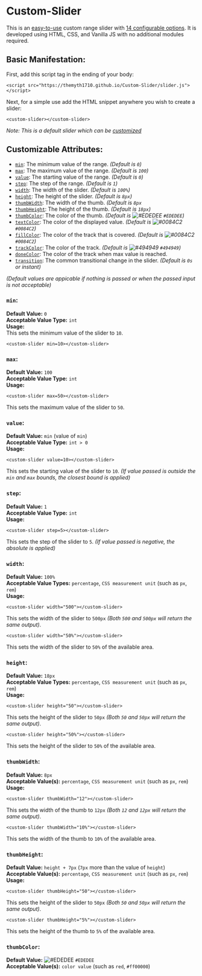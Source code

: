 # Custom-Slider
This is an [easy-to-use](#basic-manifestation) custom range slider with [14 configurable options](#customizable-attributes). It is developed using HTML, CSS, and Vanilla JS with no additional modules required.

## Basic Manifestation:
First, add this script tag in the ending of your body:
```
<script src="https://themyth1710.github.io/Custom-Slider/slider.js"></script>
```
Next, for a simple use add the HTML snippet anywhere you wish to create a slider:
```
<custom-slider></custom-slider>
```
_Note: This is a default slider which can be [customized](#customizable-attributes)_

## Customizable Attributes:

- [`min`](#min): The minimum value of the range. _(Default is `0`)_
- [`max`](#max): The maximum value of the range. _(Default is `100`)_
- [`value`](#value): The starting value of the range. _(Default is `0`)_
- [`step`](#step): The step of the range. _(Default is `1`)_
- [`width`](#width): The width of the slider. _(Default is `100%`)_
- [`height`](#height): The height of the slider. _(Default is `8px`)_
- [`thumbWidth`](#thumbWidth): The width of the thumb. _(Default is `8px`_
- [`thumbHeight`](#thumbHeigh): The height of the thumb. _(Default is `18px`)_
- [`thumbColor`](#thumbColor): The color of the thumb. _(Default is ![#EDEDEE](https://placehold.co/15x15/EDEDEE/EDEDEE.png) `#EDEDEE`)_
- [`textColor`](#textColor): The color of the displayed value. _(Default is ![#0084C2](https://placehold.co/15x15/0084c2/0084c2.png) `#0084C2`)_
- [`fillColor`](#fillColor): The color of the track that is covered. _(Default is ![#0084C2](https://placehold.co/15x15/0084c2/0084c2.png) `#0084C2`)_
- [`trackColor`](#trackColor): The color of the track. _(Default is ![#494949](https://placehold.co/15x15/494949/494949.png) `#494949`)_
- [`doneColor`](#doneColor): The color of the track when max value is reached. 
- [`transition`](#transition): The common transitional change in the slider. _(Default is `0s` or instant)_

_(Default values are appicable if nothing is passed or when the passed input is not acceptable)_
<br>
### `min`:
**Default Value:** `0`<br>
**Acceptable Value Type:** `int`<br>
**Usage:**<br>
This sets the minimum value of the slider to `10`.
```
<custom-slider min=10></custom-slider>
```

### `max`:
**Default Value:** `100`<br>
**Acceptable Value Type:** `int`<br>
**Usage:**<br>
```
<custom-slider max=50></custom-slider>
```
This sets the maximum value of the slider to `50`.

### `value`:
**Default Value:** `min` (value of `min`)<br>
**Acceptable Value Type:** `int > 0`<br>
**Usage:**<br>
```
<custom-slider value=10></custom-slider>
```
This sets the starting value of the slider to `10`. _(If value passed is outside the `min` and `max` bounds, the closest bound is applied)_

### `step`:
**Default Value:** `1`<br>
**Acceptable Value Type:** `int`<br>
**Usage:**<br>
```
<custom-slider step=5></custom-slider>
```
This sets the step of the slider to `5`. _(If value passed is negative, the absolute is applied)_

### `width`:
**Default Value:** `100%`<br>
**Acceptable Value Types:** `percentage`, `CSS measurement unit` (such as `px`, `rem`)<br>
**Usage:**<br>
```
<custom-slider width="500"></custom-slider>
```
This sets the width of the slider to `500px` _(Both `500` and `500px` will return the same output)_.
```
<custom-slider width="50%"></custom-slider>
```
This sets the width of the slider to `50%` of the available area.

### `height`:
**Default Value:** `18px`<br>
**Acceptable Value Types:** `percentage`, `CSS measurement unit` (such as `px`, `rem`)<br>
**Usage:**<br>
```
<custom-slider height="50"></custom-slider>
```
This sets the height of the slider to `50px` _(Both `50` and `50px` will return the same output)_.
```
<custom-slider height="50%"></custom-slider>
```
This sets the height of the slider to `50%` of the available area.

### `thumbWidth`:
**Default Value:** `8px`<br>
**Acceptable Value(s):** `percentage`, `CSS measurement unit` (such as `px`, `rem`)<br>
**Usage:**<br>
```
<custom-slider thumbWidth="12"></custom-slider>
```
This sets the width of the thumb to `12px` _(Both `12` and `12px` will return the same output)_.
```
<custom-slider thumbWidth="10%"></custom-slider>
```
This sets the width of the thumb to `10%` of the available area.

### `thumbHeight`:
**Default Value:** `height + 7px` (`7px` more than the value of `height`) <br>
**Acceptable Value(s):** `percentage`, `CSS measurement unit` (such as `px`, `rem`)<br>
**Usage:**<br>
```
<custom-slider thumbHeight="50"></custom-slider>
```
This sets the height of the slider to `50px` _(Both `50` and `50px` will return the same output)_.
```
<custom-slider thumbHeight="5%"></custom-slider>
```
This sets the height of the thumb to `5%` of the available area.

### `thumbColor`:
**Default Value:** ![#EDEDEE](https://placehold.co/15x15/EDEDEE/EDEDEE.png) `#EDEDEE`<br>
**Acceptable Value(s):** `color value` (such as `red`, `#ff00000`)<br>

